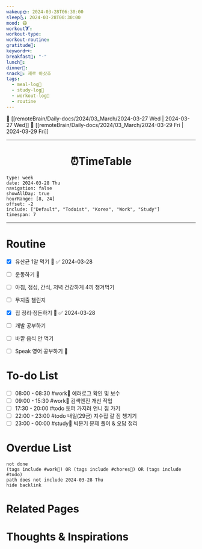 ```yaml
---
wakeup🌞: 2024-03-28T06:30:00
sleep🌜: 2024-03-28T00:30:00
mood: 😷
workout🏋️: 
workout-type: 
workout-routine: 
gratitude🙏: 
keyword🗝️: 
breakfast🍳: "-"
lunch🍚: 
dinner🥗: 
snack🍬: 제로 아샷추
tags:
  - meal-log📝
  - study-log📓
  - workout-log💪
  - routine
---
```


🔺 [[remoteBrain/Daily-docs/2024/03_March/2024-03-27 Wed | 2024-03-27 Wed]]
🔻 [[remoteBrain/Daily-docs/2024/03_March/2024-03-29 Fri | 2024-03-29 Fri]]
___
<h1> <center>⏰TimeTable </center> </h1>

```gEvent
type: week
date: 2024-03-28 Thu
navigation: false
showAllDay: true
hourRange: [8, 24]
offset: -2
include: ["Default", "Todoist", "Korea", "Work", "Study"]
timespan: 7
```

--- 


# Routine 

- [x] 유산균 1알 먹기 🔼 ✅ 2024-03-28
- [ ] 운동하기 🔼
- [ ] 아침, 점심, 간식, 저녁 건강하게 4끼 챙겨먹기
- [ ] 무지출 챌린지 
- [x] 집 정리·정돈하기 🔼 ✅ 2024-03-28
- [ ] 개발 공부하기
- [ ] 바깥 음식 안 먹기 
- [ ] Speak 영어 공부하기 🔼 


# To-do List

- [ ] 08:00 - 08:30 #work💼 에러로그 확인 및 보수
- [ ] 09:00 - 15:30 #work💼 검색엔진 개선 작업
- [ ] 17:30 - 20:00 #todo 토퍼 가지러 언니 집 가기
- [ ] 22:00 - 23:00 #todo 내일(29금) 지수집 갈 짐 챙기기
- [ ] 23:00 - 00:00 #study📓 빅분기 문제 풀이 & 오답 정리

# Overdue List
```tasks
not done
(tags include #work💼) OR (tags include #chores🧺) OR (tags include #todo)
path does not include 2024-03-28 Thu
hide backlink
```

# Related Pages



# Thoughts & Inspirations


